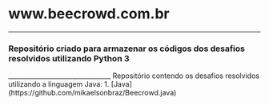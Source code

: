 <h1>www.beecrowd.com.br</h1>

________________________________
<h3>Repositório criado para armazenar os códigos dos desafios resolvidos 
utilizando Python 3</h3>
________________________________
Repositório contendo os desafios resolvidos utilizando a linguagem Java:
1. [Java](https://github.com/mikaelsonbraz/Beecrowd.java)
